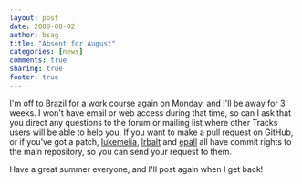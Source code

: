 ```yaml
---
layout: post
date: 2008-08-02 
author: bsag 
title: "Absent for August" 
categories: [news] 
comments: true
sharing: true
footer: true
---
```


I'm off to Brazil for a work course again on Monday, and I'll be away for 3 weeks. I won't have email or web access during that time, so can I ask that you direct any questions to the forum or mailing list where other Tracks users will be able to help you. If you want to make a pull request on GitHub, or if you've got a patch, [lukemelia](https://github.com/lukemelia), [lrbalt](https://github.com/lrbalt) and [epall](https://github.com/epall) all have commit rights to the main repository, so you can send your request to them.

Have a great summer everyone, and I'll post again when I get back! 

 
